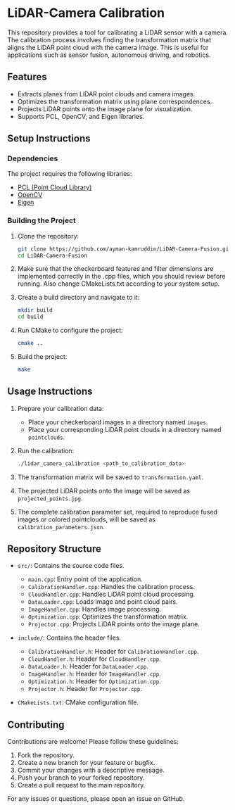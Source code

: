 # LiDAR-Camera Calibration

This repository provides a tool for calibrating a LiDAR sensor with a camera. The calibration process involves finding the transformation matrix that aligns the LiDAR point cloud with the camera image. This is useful for applications such as sensor fusion, autonomous driving, and robotics.

## Features

- Extracts planes from LiDAR point clouds and camera images.
- Optimizes the transformation matrix using plane correspondences.
- Projects LiDAR points onto the image plane for visualization.
- Supports PCL, OpenCV, and Eigen libraries.

## Setup Instructions

### Dependencies

The project requires the following libraries:

- [PCL (Point Cloud Library)](https://pointclouds.org/)
- [OpenCV](https://opencv.org/)
- [Eigen](http://eigen.tuxfamily.org/)

### Building the Project

1. Clone the repository:
   ```sh
   git clone https://github.com/ayman-kamruddin/LiDAR-Camera-Fusion.git
   cd LiDAR-Camera-Fusion
   ```
2. Make sure that the checkerboard features and filter dimensions are implemented correctly in the .cpp files, which you should review before running. Also change CMakeLists.txt according to your system setup.

3. Create a build directory and navigate to it:
   ```sh
   mkdir build
   cd build
   ```

4. Run CMake to configure the project:
   ```sh
   cmake ..
   ```

5. Build the project:
   ```sh
   make
   ```

## Usage Instructions

1. Prepare your calibration data:
   - Place your checkerboard images in a directory named `images`.
   - Place your corresponding LiDAR point clouds in a directory named `pointclouds`.

2. Run the calibration:
   ```sh
   ./lidar_camera_calibration <path_to_calibration_data>
   ```

3. The transformation matrix will be saved to `transformation.yaml`.

4. The projected LiDAR points onto the image will be saved as `projected_points.jpg`.

5. The complete calibration parameter set, required to reproduce fused images or colored pointclouds, will be saved as `calibration_parameters.json`.

## Repository Structure

- `src/`: Contains the source code files.
  - `main.cpp`: Entry point of the application.
  - `CalibrationHandler.cpp`: Handles the calibration process.
  - `CloudHandler.cpp`: Handles LiDAR point cloud processing.
  - `DataLoader.cpp`: Loads image and point cloud pairs.
  - `ImageHandler.cpp`: Handles image processing.
  - `Optimization.cpp`: Optimizes the transformation matrix.
  - `Projector.cpp`: Projects LiDAR points onto the image plane.

- `include/`: Contains the header files.
  - `CalibrationHandler.h`: Header for `CalibrationHandler.cpp`.
  - `CloudHandler.h`: Header for `CloudHandler.cpp`.
  - `DataLoader.h`: Header for `DataLoader.cpp`.
  - `ImageHandler.h`: Header for `ImageHandler.cpp`.
  - `Optimization.h`: Header for `Optimization.cpp`.
  - `Projector.h`: Header for `Projector.cpp`.

- `CMakeLists.txt`: CMake configuration file.

## Contributing

Contributions are welcome! Please follow these guidelines:

1. Fork the repository.
2. Create a new branch for your feature or bugfix.
3. Commit your changes with a descriptive message.
4. Push your branch to your forked repository.
5. Create a pull request to the main repository.

For any issues or questions, please open an issue on GitHub.
